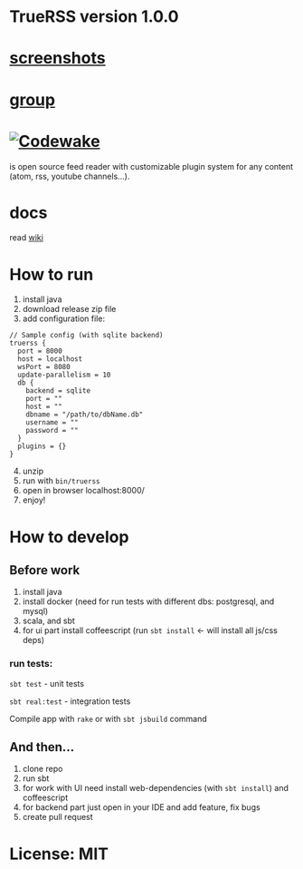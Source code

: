 
# TrueRSS version 1.0.0

# [screenshots](https://github.com/truerss/truerss/wiki/screenshots)

# [group](https://groups.google.com/forum/#!forum/truerss)

# [![Codewake](https://www.codewake.com/badges/ask_question.svg)](https://www.codewake.com/p/truerss)

is open source feed reader with customizable plugin system for any content (atom, rss, youtube channels...).

# docs

read [wiki](https://github.com/truerss/truerss/wiki)


# How to run

1. install java
2. download release zip file 
3. add configuration file: 

```
// Sample config (with sqlite backend)
truerss {
  port = 8000
  host = localhost
  wsPort = 8080
  update-parallelism = 10
  db {
    backend = sqlite
    port = ""
    host = ""
    dbname = "/path/to/dbName.db"
    username = ""
    password = ""
  }
  plugins = {}
}
```

4. unzip 
5. run with `bin/truerss`
6. open in browser localhost:8000/
7. enjoy!

# How to develop

## Before work

1. install java
2. install docker (need for run tests with different dbs: postgresql, and mysql)
3. scala, and sbt
4. for ui part install coffeescript (run `sbt install` <- will install all js/css deps)

### run tests:

`sbt test` - unit tests

`sbt real:test` - integration tests 
 

Compile app with `rake` or with `sbt jsbuild` command

## And then...

1. clone repo
2. run sbt
3. for work with UI need install web-dependencies (with `sbt install`) and coffeescript
4. for backend part just open in your IDE and add feature, fix bugs
5. create pull request

# License: MIT




